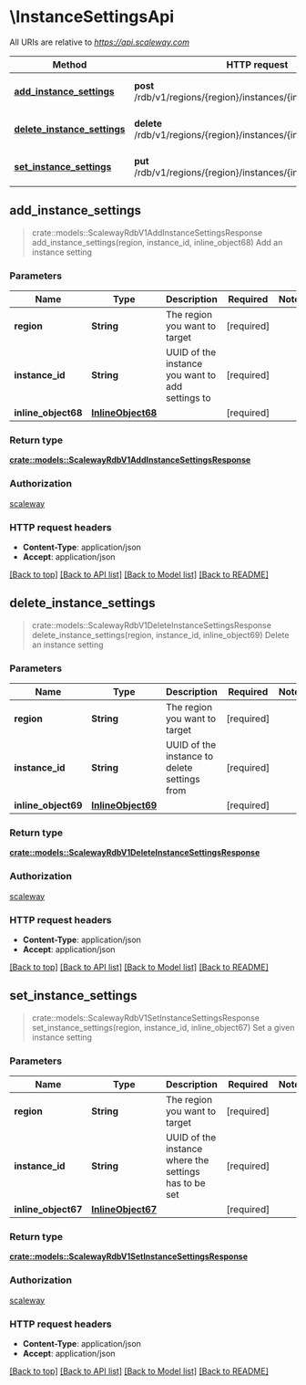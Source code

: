 # \InstanceSettingsApi

All URIs are relative to *https://api.scaleway.com*

Method | HTTP request | Description
------------- | ------------- | -------------
[**add_instance_settings**](InstanceSettingsApi.md#add_instance_settings) | **post** /rdb/v1/regions/{region}/instances/{instance_id}/settings | Add an instance setting
[**delete_instance_settings**](InstanceSettingsApi.md#delete_instance_settings) | **delete** /rdb/v1/regions/{region}/instances/{instance_id}/settings | Delete an instance setting
[**set_instance_settings**](InstanceSettingsApi.md#set_instance_settings) | **put** /rdb/v1/regions/{region}/instances/{instance_id}/settings | Set a given instance setting



## add_instance_settings

> crate::models::ScalewayRdbV1AddInstanceSettingsResponse add_instance_settings(region, instance_id, inline_object68)
Add an instance setting

### Parameters


Name | Type | Description  | Required | Notes
------------- | ------------- | ------------- | ------------- | -------------
**region** | **String** | The region you want to target | [required] |
**instance_id** | **String** | UUID of the instance you want to add settings to | [required] |
**inline_object68** | [**InlineObject68**](InlineObject68.md) |  | [required] |

### Return type

[**crate::models::ScalewayRdbV1AddInstanceSettingsResponse**](scaleway.rdb.v1.AddInstanceSettingsResponse.md)

### Authorization

[scaleway](../README.md#scaleway)

### HTTP request headers

- **Content-Type**: application/json
- **Accept**: application/json

[[Back to top]](#) [[Back to API list]](../README.md#documentation-for-api-endpoints) [[Back to Model list]](../README.md#documentation-for-models) [[Back to README]](../README.md)


## delete_instance_settings

> crate::models::ScalewayRdbV1DeleteInstanceSettingsResponse delete_instance_settings(region, instance_id, inline_object69)
Delete an instance setting

### Parameters


Name | Type | Description  | Required | Notes
------------- | ------------- | ------------- | ------------- | -------------
**region** | **String** | The region you want to target | [required] |
**instance_id** | **String** | UUID of the instance to delete settings from | [required] |
**inline_object69** | [**InlineObject69**](InlineObject69.md) |  | [required] |

### Return type

[**crate::models::ScalewayRdbV1DeleteInstanceSettingsResponse**](scaleway.rdb.v1.DeleteInstanceSettingsResponse.md)

### Authorization

[scaleway](../README.md#scaleway)

### HTTP request headers

- **Content-Type**: application/json
- **Accept**: application/json

[[Back to top]](#) [[Back to API list]](../README.md#documentation-for-api-endpoints) [[Back to Model list]](../README.md#documentation-for-models) [[Back to README]](../README.md)


## set_instance_settings

> crate::models::ScalewayRdbV1SetInstanceSettingsResponse set_instance_settings(region, instance_id, inline_object67)
Set a given instance setting

### Parameters


Name | Type | Description  | Required | Notes
------------- | ------------- | ------------- | ------------- | -------------
**region** | **String** | The region you want to target | [required] |
**instance_id** | **String** | UUID of the instance where the settings has to be set | [required] |
**inline_object67** | [**InlineObject67**](InlineObject67.md) |  | [required] |

### Return type

[**crate::models::ScalewayRdbV1SetInstanceSettingsResponse**](scaleway.rdb.v1.SetInstanceSettingsResponse.md)

### Authorization

[scaleway](../README.md#scaleway)

### HTTP request headers

- **Content-Type**: application/json
- **Accept**: application/json

[[Back to top]](#) [[Back to API list]](../README.md#documentation-for-api-endpoints) [[Back to Model list]](../README.md#documentation-for-models) [[Back to README]](../README.md)

